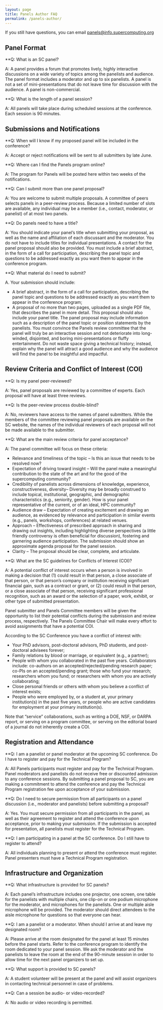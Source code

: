 ```yaml
---
layout: page
title: Panels Author FAQ
permalink: /panels-author/
---
```


If you still have questions, you can email panels@info.supercomputing.org

Panel Format
----------------

**Q: What is an SC panel?

A: A panel provides a forum that promotes lively, highly interactive discussions on a wide variety of topics among the panelists and audience. The panel format includes a moderator and up to six panelists. A panel is not a set of mini-presentations that do not leave time for discussion with the audience. A panel is non-commercial.

**Q: What is the length of a panel session?

A: All panels will take place during scheduled sessions at the conference. Each session is 90 minutes.

Submissions and Notifications
----------------

**Q: When will I know if my proposed panel will be included in the conference?

A: Accept or reject notifications will be sent to all submitters by late June.

 
**Q: Where can I find the Panels program online?

A: The program for Panels will be posted here within two weeks of the notifications.

 
**Q: Can I submit more than one panel proposal?

A: You are welcome to submit multiple proposals. A committee of peers selects panels in a peer-review process. Because a limited number of slots are available, any individual may be a member (i.e., contact, moderator, or panelist) of at most two panels.

 
**Q: Do panels need to have a title?

A: You should indicate your panel’s title when submitting your proposal, as well as the name and affiliation of each discussant and the moderator. You do not have to include titles for individual presentations. A contact for the panel proposal should also be provided. You must include a brief abstract, in the form of a call for participation, describing the panel topic and questions to be addressed exactly as you want them to appear in the conference program.

 
**Q: What material do I need to submit?

A. Your submission should include:

* A brief abstract, in the form of a call for participation, describing the panel topic and questions to be addressed exactly as you want them to appear in the conference program;
* A proposal of no more than two pages, uploaded as a single PDF file, that describes the panel in more detail. This proposal should also include your panel title. The panel proposal may include information such as a description of the panel topic or position statements by the panelists. You must convince the Panels review committee that the panel will truly be an interactive session and not deteriorate into long-winded, disjointed, and boring mini-presentations or fluffy entertainment. Do not waste space giving a technical history; instead, explain why the panel will attract a good audience and why the audience will find the panel to be insightful and impactful.

Review Criteria and Conflict of Interest (COI)
----------------

**Q: Is my panel peer-reviewed?

A: Yes, panel proposals are reviewed by a committee of experts. Each proposal will have at least three reviews.

 
**Q: Is the peer-review process double-blind?

A: No, reviewers have access to the names of panel submitters. While the members of the committee reviewing panel proposals are available on the SC website, the names of the individual reviewers of each proposal will not be made available to the submitter.

**Q: What are the main review criteria for panel acceptance?

A: The panel committee will focus on these criteria:

* Relevance and timeliness of the topic – Is this an issue that needs to be resolved now?
* Expectation of driving toward insight – Will the panel make a meaningful contribution to the state of the art and for the good of the supercomputing community?
* Credibility of panelists across dimensions of knowledge, experience, constructiveness, diversity– Diversity may be broadly construed to include topical, institutional, geographic, and demographic characteristics (e.g., seniority, gender). How is your panel representative of the current, or of an ideal, HPC community?
* Audience draw – Expectation of creating excitement and drawing an audience, as evidenced by relevance and participation in similar events (e.g., panels, workshops, conferences) at related venues.
* Approach – Effectiveness of prescribed approach in sharing and drawing out insights, including highlighting diverse perspectives (a little friendly controversy is often beneficial for discussion), fostering and garnering audience participation. The submission should show an approximate agenda proposal for the panel session.
* Clarity – The proposal should be clear, complete, and articulate.

**Q: What are the SC guidelines for Conflicts of Interest (COI)?

A: A potential conflict of interest occurs when a person is involved in making a decision that (1) could result in that person, a close associate of that person, or that person’s company or institution receiving significant financial gain, such as a contract or grant, or (2) could result in that person, or a close associate of that person, receiving significant professional recognition, such as an award or the selection of a paper, work, exhibit, or other type of submitted presentation.

Panel submitter and Panels Committee members will be given the opportunity to list their potential conflicts during the submission and review process, respectively. The Panels Committee Chair will make every effort to avoid assignments that have a potential COI.

According to the SC Conference you have a conflict of interest with:

* Your PhD advisors, post-doctoral advisors, PhD students, and post-doctoral advisees forever;
* Family relations by blood or marriage, or equivalent (e.g., a partner);
* People with whom you collaborated in the past five years. Collaborators include: co-authors on an accepted/rejected/pending research paper; co-PIs on an accepted/pending grant; those who fund your research; researchers whom you fund; or researchers with whom you are actively collaborating;
* Close personal friends or others with whom you believe a conflict of interest exists;
* People who were employed by, or a student at, your primary institution(s) in the past five years, or people who are active candidates for employment at your primary institution(s).

Note that “service” collaborations, such as writing a DOE, NSF, or DARPA report, or serving on a program committee, or serving on the editorial board of a journal do not inherently create a COI.

Registration and Attendance
----------------

**Q: I am a panelist or panel moderator at the upcoming SC conference. Do I have to register and pay for the Technical Program?

A: All Panels participants must register and pay for the Technical Program. Panel moderators and panelists do not receive free or discounted admission to any conference sessions. By submitting a panel proposal to SC, you are making a commitment to attend the conference and pay the Technical Program registration fee upon acceptance of your submission.

 
**Q: Do I need to secure permission from all participants on a panel discussion (i.e., moderator and panelists) before submitting a proposal?

A: Yes. You must secure permission from all participants in the panel, as well as their agreement to register and attend the conference upon acceptance, prior to making your submission. If the submission is accepted for presentation, all panelists must register for the Technical Program.

 
**Q: I am participating in a panel at the SC conference. Do I still have to register to attend?

A: All individuals planning to present or attend the conference must register. Panel presenters must have a Technical Program registration.

Infrastructure and Organization
----------------

**Q: What infrastructure is provided for SC panels?

A: Each panel’s infrastructure includes one projector, one screen, one table for the panelists with multiple chairs, one clip-on or one podium microphone for the moderator, and microphones for the panelists. One or multiple aisle microphone will be provided. The moderator should direct attendees to the aisle microphone for questions so that everyone can hear.

**Q: I am a panelist or a moderator. When should I arrive at and leave my designated room?

A: Please arrive at the room designated for the panel at least 15 minutes before the panel starts. Refer to the conference program to identify the room dedicated to your panel session. We ask the moderator and the panelists to leave the room at the end of the 90-minute session in order to allow time for the next panel organizers to set up.

 
**Q: What support is provided to SC panels?

A: A student volunteer will be present at the panel and will assist organizers in contacting technical personnel in case of problems.

 
**Q: Can a session be audio- or video-recorded?

A: No audio or video recording is permitted.